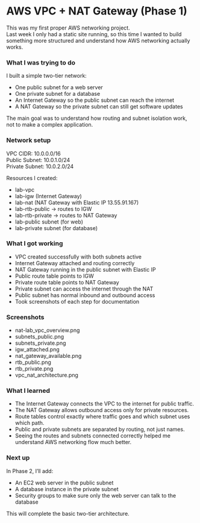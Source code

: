 # AWS VPC + NAT Gateway (Phase 1)

This was my first proper AWS networking project.  
Last week I only had a static site running, so this time I wanted to build something more structured and understand how AWS networking actually works.

### What I was trying to do

I built a simple two-tier network:
- One public subnet for a web server
- One private subnet for a database
- An Internet Gateway so the public subnet can reach the internet
- A NAT Gateway so the private subnet can still get software updates

The main goal was to understand how routing and subnet isolation work, not to make a complex application.

### Network setup

VPC CIDR: 10.0.0.0/16  
Public Subnet: 10.0.1.0/24  
Private Subnet: 10.0.2.0/24

Resources I created:
- lab-vpc
- lab-igw (Internet Gateway)
- lab-nat (NAT Gateway with Elastic IP 13.55.91.167)
- lab-rtb-public → routes to IGW
- lab-rtb-private → routes to NAT Gateway
- lab-public subnet (for web)
- lab-private subnet (for database)

### What I got working

- VPC created successfully with both subnets active  
- Internet Gateway attached and routing correctly  
- NAT Gateway running in the public subnet with Elastic IP  
- Public route table points to IGW  
- Private route table points to NAT Gateway  
- Private subnet can access the internet through the NAT  
- Public subnet has normal inbound and outbound access  
- Took screenshots of each step for documentation

### Screenshots

- nat-lab_vpc_overview.png  
- subnets_public.png  
- subnets_private.png  
- igw_attached.png  
- nat_gateway_available.png  
- rtb_public.png  
- rtb_private.png  
- vpc_nat_architecture.png

### What I learned

- The Internet Gateway connects the VPC to the internet for public traffic.  
- The NAT Gateway allows outbound access only for private resources.  
- Route tables control exactly where traffic goes and which subnet uses which path.  
- Public and private subnets are separated by routing, not just names.  
- Seeing the routes and subnets connected correctly helped me understand AWS networking flow much better.

### Next up

In Phase 2, I’ll add:
- An EC2 web server in the public subnet  
- A database instance in the private subnet  
- Security groups to make sure only the web server can talk to the database  

This will complete the basic two-tier architecture.
